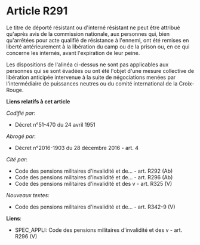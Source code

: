 # Article R291

Le titre de déporté résistant ou d'interné résistant ne peut être attribué qu'après avis de la commission nationale, aux
personnes qui, bien qu'arrêtées pour acte qualifié de résistance à l'ennemi, ont été remises en liberté antérieurement à la
libération du camp ou de la prison ou, en ce qui concerne les internés, avant l'expiration de leur peine.

Les dispositions de l'alinéa ci-dessus ne sont pas applicables aux personnes qui se sont évadées ou ont été l'objet d'une
mesure collective de libération anticipée intervenue à la suite de négociations menées par l'intermédiaire de puissances
neutres ou du comité international de la Croix-Rouge.

**Liens relatifs à cet article**

_Codifié par_:

  - Décret n°51-470 du 24 avril 1951

_Abrogé par_:

  - Décret n°2016-1903 du 28 décembre 2016 - art. 4

_Cité par_:

  - Code des pensions militaires d'invalidité et de... - art. R292 (Ab)
  - Code des pensions militaires d'invalidité et de... - art. R296 (Ab)
  - Code des pensions militaires d'invalidité et des v - art. R325 (V)

_Nouveaux textes_:

  - Code des pensions militaires d'invalidité et de... - art. R342-9 (V)

**Liens**:

  - SPEC_APPLI: Code des pensions militaires d'invalidité et des v - art. R296 (V)
